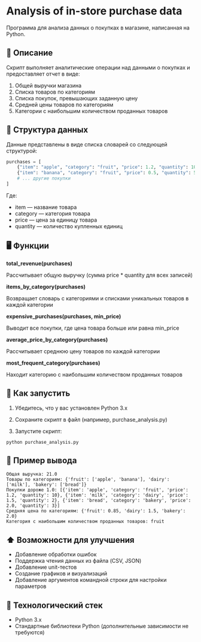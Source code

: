 # Analysis of in-store purchase data

Программа для анализа данных о покупках в магазине, написанная на Python.

## 📌 Описание

Скрипт выполняет аналитические операции над данными о покупках и предоставляет отчет в виде:
1. Общей выручки магазина
2. Списка товаров по категориям
3. Списка покупок, превышающих заданную цену
4. Средней цены товаров по категориям
5. Категории с наибольшим количеством проданных товаров

## 📂 Структура данных

Данные представлены в виде списка словарей со следующей структурой:
```python
purchases = [
    {"item": "apple", "category": "fruit", "price": 1.2, "quantity": 10},
    {"item": "banana", "category": "fruit", "price": 0.5, "quantity": 5},
    # ... другие покупки
]
```
Где:
- item — название товара
- category — категория товара
- price — цена за единицу товара
- quantity — количество купленных единиц

## 🖥️ Функции

**total_revenue(purchases)**

Рассчитывает общую выручку (сумма price * quantity для всех записей)

**items_by_category(purchases)**

Возвращает словарь с категориями и списками уникальных товаров в каждой категории

**expensive_purchases(purchases, min_price)**

Выводит все покупки, где цена товара больше или равна min_price

**average_price_by_category(purchases)**

Рассчитывает среднюю цену товаров по каждой категории

**most_frequent_category(purchases)**

Находит категорию с наибольшим количеством проданных товаров

## 🚀 Как запустить

1. Убедитесь, что у вас установлен Python 3.x

2. Сохраните скрипт в файл (например, purchase_analysis.py)

3. Запустите скрипт:

```
python purchase_analysis.py
```
## 📒 Пример вывода
```
Общая выручка: 21.0
Товары по категориям: {'fruit': ['apple', 'banana'], 'dairy': ['milk'], 'bakery': ['bread']}
Покупки дороже 1.0: [{'item': 'apple', 'category': 'fruit', 'price': 1.2, 'quantity': 10}, {'item': 'milk', 'category': 'dairy', 'price': 1.5, 'quantity': 2}, {'item': 'bread', 'category': 'bakery', 'price': 2.0, 'quantity': 3}]
Средняя цена по категориям: {'fruit': 0.85, 'dairy': 1.5, 'bakery': 2.0}
Категория с наибольшим количеством проданных товаров: fruit
```
## ⬆️ Возможности для улучшения
- Добавление обработки ошибок
- Поддержка чтения данных из файла (CSV, JSON)
- Добавление unit-тестов
- Создание графиков и визуализаций
- Добавление аргументов командной строки для настройки параметров

## 🔧 Технологический стек
- Python 3.x
- Стандартные библиотеки Python (дополнительные зависимости не требуются)
